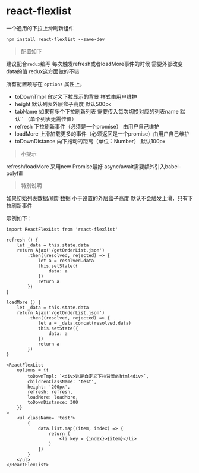 # react-flexlist

一个通用的下拉上滑刷新组件

```shell
npm install react-flexlist --save-dev
```

> 配置如下

建议配合`redux`编写 每次触发refresh或者loadMore事件的时候 需要外部改变data的值 redux这方面做的不错

所有配置项写在 `options` 属性上，

- toDownTmpl 自定义下拉显示的背景 样式由用户维护
- height 默认列表外层盒子高度 默认500px
- tabName 如果有多个下拉刷新列表 需要传入每次切换对应的列表name 默认'' （单个列表无需传值）
- refresh  下拉刷新事件（必须是一个promise） 由用户自己维护
- loadMore 上滑加载更多的事件（必须返回是一个promise）由用户自己维护
- toDownDistance 向下拖动的距离（单位：Number） 默认100px

> 小提示

refresh/loadMore 采用new Promise最好 async/await需要额外引入babel-polyfill

> 特别说明

如果初始列表数据/刷新数据 小于设置的外层盒子高度 默认不会触发上滑，只有下拉刷新事件

示例如下：

```javasctipt
import ReactFlexList from 'react-flexlist'

refresh () {
    let _data = this.state.data
    return Ajax('/getOrderList.json')
        .then((resolved, rejected) => {
            let a = resolved.data
            this.setState({
                data: a
            })
            return a
        })
}

loadMore () {
    let _data = this.state.data
    return Ajax('/getOrderList.json')
        .then((resolved, rejected) => {
            let a = _data.concat(resolved.data)
            this.setState({
                data: a
            })
            return a
        })
}

<ReactFlexList
    options = {{
        toDownTmpl: `<div>这是自定义下拉背景的html<div>`,
        childrenClassName: 'test',
        height: '200px',
        refresh: refresh,
        loadMore: loadMore,
        toDownDistance: 300
    }}
>
    <ul className= 'test'>
        {
            data.list.map((item, index) => {
                return (
                    <li key = {index}>{item}</li>
                )
            })
        }
    </ul>
</ReactFlexList>
```